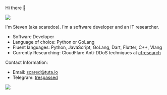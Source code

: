 Hi there 👋

![](https://komarev.com/ghpvc/?username=scaredos&color=blueviolet)

I'm Steven (aka scaredos). I'm a software developer and an IT researcher. 
  - Software Developer
  - Language of choice: Python or GoLang
  - Fluent languages: Python, JavaScript, GoLang, Dart, Flutter, C++, Vlang
  - Currently Researching: CloudFlare Anti-DDoS techniques at [cfresearch](https://github.com/scaredos/cfresearch) 
 
Contact Information:
  - Email: [scared@tuta.io](mailto:scared@tuta.io)
  - Telegram: [trespassed](https://t.me/trespassed)

![](https://github-readme-stats.vercel.app/api/top-langs/?username=scaredos&layout=compact&hide_border=true&langs_count=10&theme=dark)
